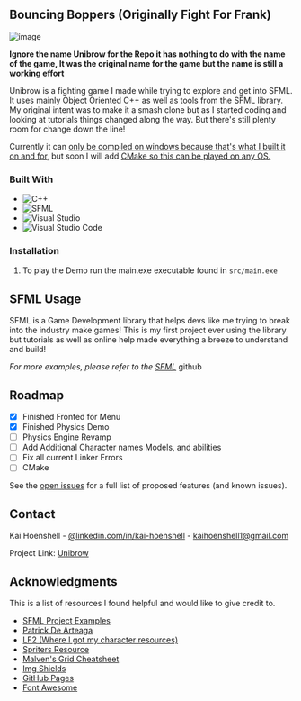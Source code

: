 
## Bouncing Boppers (Originally Fight For Frank)

![image](https://user-images.githubusercontent.com/60765574/198947957-e09fd951-75c5-4f82-b274-f3a9e0a634ae.png)


**Ignore the name Unibrow for the Repo it has nothing to do with the name of the game, It was the original name for the game but the name is still a working effort**

Unibrow is a fighting game I made while trying to explore and get into SFML. It uses mainly Object Oriented C++ as well as tools from the SFML library. My original intent was to make it a smash clone but as I started coding and looking at tutorials things changed along the way. But there's still plenty room for change down the line!

Currently it can <ins>only be compiled on windows because that's what I built it on and for</ins>, but soon I will add <ins>CMake<ins> so this can be played on any OS. 


### Built With

* <a target="_blank"><img alt="C++" src="https://img.shields.io/badge/C%2B%2B-00599C?style=for-the-badge&logo=c%2B%2B&logoColor=white"/></a> 
* <a target="_blank"><img alt="SFML" src="https://img.shields.io/badge/SFML-%20-green"/></a> 
* <a target="_blank"><img alt="Visual Studio" src="https://img.shields.io/badge/Visual%20Studio-%20-violet"/></a> 
* <a target="_blank"><img alt="Visual Studio Code" src="https://img.shields.io/badge/Visual%20Studio%20Code-%20-blue"/></a> 

### Installation

1. To play the Demo run the main.exe executable found in `src/main.exe`


<!-- USAGE EXAMPLES -->
## SFML Usage

SFML is a Game Development library that helps devs like me trying to break into the industry make games! This is my first project ever using the library but tutorials as well as online help made everything a breeze to understand and build!

_For more examples, please refer to the [SFML](https://github.com/SFML/SFML/tree/master/examples)_ github



<!-- ROADMAP -->
## Roadmap

- [x] Finished Fronted for Menu
- [x] Finished Physics Demo
- [ ] Physics Engine Revamp
- [ ] Add Additional Character names Models, and abilities
- [ ] Fix all current Linker Errors
- [ ] CMake

See the [open issues](https://github.com/KaaiiH/Unibrow/issues) for a full list of proposed features (and known issues).

<!-- CONTACT -->
## Contact

Kai Hoenshell - [@linkedin.com/in/kai-hoenshell](https://www.linkedin.com/in/kai-hoenshell/) - kaihoenshell1@gmail.com

Project Link: [Unibrow](https://github.com/KaaiiH/Unibrow)


<!-- ACKNOWLEDGMENTS -->
## Acknowledgments

This is a list of resources I found helpful and would like to give credit to.



* [SFML Project Examples](https://github.com/SFML/SFML/tree/master/examples)
* [Patrick De Arteaga](https://patrickdearteaga.com)
* [LF2 (Where I got my character resources)](https://grid.malven.co/)
* [Spriters Resource](https://www.spriters-resource.com/genre/fighting/)
* [Malven's Grid Cheatsheet](www.lf2.net)
* [Img Shields](https://shields.io)
* [GitHub Pages](https://pages.github.com)
* [Font Awesome](https://fontawesome.com)

